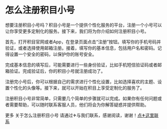 # 怎么注册积目小号

想要注册积目小号吗？积目小号是一个提供个性化服务的平台，注册一个小号可以让你享受更多定制化的服务。接下来，我们将为你介绍如何注册积目小号。

首先，打开积目官网或者App，在登录页面点击“注册”按钮。填写你的手机号码并验证，或者选择使用邮箱注册。接着，填写你的基本信息，包括用户名和密码。记得设置一个安全的密码，以保护你的账号安全。

完成基本信息的填写后，可能需要进行一些身份验证，比如手机短信验证码或者邮箱验证。完成验证后，你的积目小号就注册成功了。

注册完小号后，你可以根据自己的需求进行个性化设置，比如选择喜欢的主题、设置个性化的头像等。接下来，就可以开始在积目上享受定制化的服务了。

注册积目小号非常简单，只需要几个简单的步骤就可以完成。如果你有任何问题或者需要帮助，可以随时联系客服人员，他们将会为你解答疑惑并提供帮助。

更多 关于怎么注册积目小号 请通过✈与我们联系，感谢阅读，谢谢！[点✈这里联系](https://add.k02.cc)